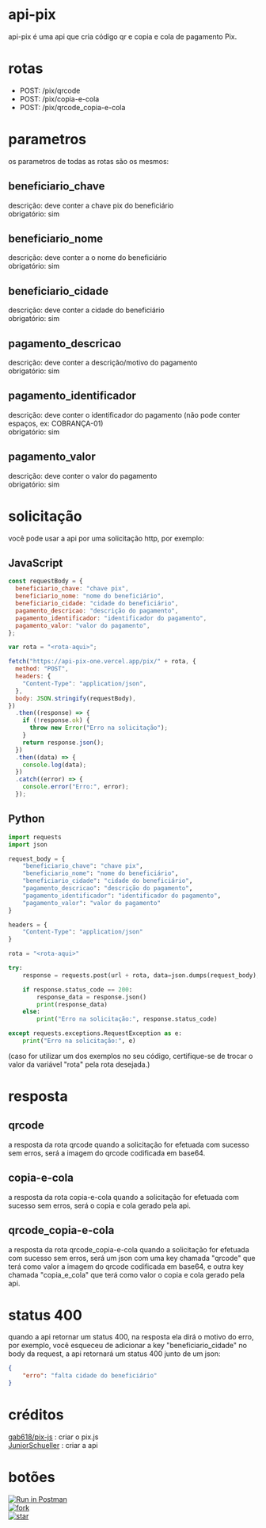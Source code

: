 # api-pix
api-pix é uma api que cria código qr e copia e cola de pagamento Pix.
# rotas
* POST: /pix/qrcode
* POST: /pix/copia-e-cola
* POST: /pix/qrcode_copia-e-cola
# parametros
os parametros de todas as rotas são os mesmos:
## beneficiario_chave
descrição: deve conter a chave pix do beneficiário<br>
obrigatório: sim
## beneficiario_nome
descrição: deve conter a o nome do beneficiário<br>
obrigatório: sim
## beneficiario_cidade
descrição: deve conter a cidade do beneficiário<br>
obrigatório: sim
## pagamento_descricao
descrição: deve conter a descrição/motivo do pagamento<br>
obrigatório: sim
## pagamento_identificador
descrição: deve conter o identificador do pagamento (não pode conter espaços, ex: COBRANÇA-01)<br>
obrigatório: sim
## pagamento_valor
descrição: deve conter o valor do pagamento<br>
obrigatório: sim

# solicitação
você pode usar a api por uma solicitação http, por exemplo:
## JavaScript
```js
const requestBody = {
  beneficiario_chave: "chave pix",
  beneficiario_nome: "nome do beneficiário",
  beneficiario_cidade: "cidade do beneficiário",
  pagamento_descricao: "descrição do pagamento",
  pagamento_identificador: "identificador do pagamento",
  pagamento_valor: "valor do pagamento",
};

var rota = "<rota-aqui>";

fetch("https://api-pix-one.vercel.app/pix/" + rota, {
  method: "POST",
  headers: {
    "Content-Type": "application/json",
  },
  body: JSON.stringify(requestBody),
})
  .then((response) => {
    if (!response.ok) {
      throw new Error("Erro na solicitação");
    }
    return response.json();
  })
  .then((data) => {
    console.log(data);
  })
  .catch((error) => {
    console.error("Erro:", error);
  });
```
## Python
```py
import requests
import json

request_body = {
    "beneficiario_chave": "chave pix",
    "beneficiario_nome": "nome do beneficiário",
    "beneficiario_cidade": "cidade do beneficiário",
    "pagamento_descricao": "descrição do pagamento",
    "pagamento_identificador": "identificador do pagamento",
    "pagamento_valor": "valor do pagamento"
}

headers = {
    "Content-Type": "application/json"
}

rota = "<rota-aqui>"

try:
    response = requests.post(url + rota, data=json.dumps(request_body), headers=headers)

    if response.status_code == 200:
        response_data = response.json()
        print(response_data)
    else:
        print("Erro na solicitação:", response.status_code)

except requests.exceptions.RequestException as e:
    print("Erro na solicitação:", e)
```
(caso for utilizar um dos exemplos no seu código, certifique-se de trocar o valor da variável "rota" pela rota desejada.)
# resposta
## qrcode
a resposta da rota qrcode quando a solicitação for efetuada com sucesso sem erros, será a imagem do qrcode codificada em base64.
## copia-e-cola
a resposta da rota copia-e-cola quando a solicitação for efetuada com sucesso sem erros, será o copia e cola gerado pela api.
## qrcode_copia-e-cola
a resposta da rota qrcode_copia-e-cola quando a solicitação for efetuada com sucesso sem erros, será um json com uma key chamada "qrcode" que terá como valor a imagem do qrcode codificada em base64, e outra key chamada "copia_e_cola" que terá como valor o copia e cola gerado pela api.
# status 400
quando a api retornar um status 400, na resposta ela dirá o motivo do erro, por exemplo, você esqueceu de adicionar a key "beneficiario_cidade" no body da request, a api retornará um status 400 junto de um json:
```json
{
    "erro": "falta cidade do beneficiário"
}
```
# créditos
[gab618/pix-js](https://github.com/gab618/pix-js/) : criar o pix.js<br>
[JuniorSchueller](https://github.com/Junior1Plays/) : criar a api
# botões

[![Run in Postman](https://run.pstmn.io/button.svg)](https://god.gw.postman.com/run-collection/29623224-0a459086-a3ae-4fd8-8cb4-09b771aa1aa6?action=collection%2Ffork&source=rip_markdown&collection-url=entityId%3D29623224-0a459086-a3ae-4fd8-8cb4-09b771aa1aa6%26entityType%3Dcollection%26workspaceId%3D27d3cd4e-a310-4045-94d7-3bcf52c944fd)<br>
[![fork](https://img.shields.io/badge/Fork%20this%20repository-37a779)](https://github.com/Junior1Plays/api-pix/fork)<br>
[![star](https://img.shields.io/badge/Add%20a%20star%20to%20this%20repository-37a779)](https://github.com/Junior1Plays/api-pix/)
